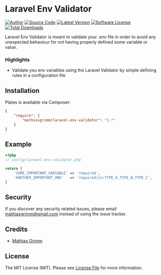 Laravel Env Validator
======

[![Author](http://img.shields.io/badge/author-@reinink-blue.svg?style=flat-square)](https://twitter.com/matgrimm)
[![Source Code](http://img.shields.io/badge/source-league/plates-blue.svg?style=flat-square)](https://github.com/mathiasgrimm/laravel-env-validator)
[![Latest Version](https://img.shields.io/github/release/thephpleague/plates.svg?style=flat-square)](https://github.com/mathiasgrimm/laravel-env-validator/releases)
[![Software License](https://img.shields.io/badge/license-MIT-brightgreen.svg?style=flat-square)](LICENSE.md)
[![Total Downloads](https://img.shields.io/packagist/dt/league/plates.svg?style=flat-square)](https://packagist.org/packages/mathiasgrimm/laravel-env-validator)

Laravel Env Validator is meant to validate your .env file in order to avoid any unexpected behaviour for not having properly defined some variable or value. 

### Highlights

- Validate you env variables using the Laravel Validator by simple defining rules in a configuration file

## Installation

Plates is available via Composer:

```json
{
    "require": {
        "mathiasgrimm/laravel-env-validator": "1.*"
    }
}
```

## Example
```php
<?php
// config/laravel-env-validator.php

return [
    'SOME_IMPORTANT_VARIABLE' => 'required',
    'ANOTHER_IMPORTANT_ONE'   => 'required|in:TYPE_A,TYPE_B,TYPE_C',
]

```

## Security

If you discover any security related issues, please email mathiasgrimm@gmail.com instead of using the issue tracker.

## Credits

- [Mathias Grimm](https://github.com/mathiasgrimm)

## License

The MIT License (MIT). Please see [License File](https://github.com/thephpleague/plates/blob/master/LICENSE) for more information.